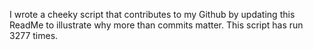 I wrote a cheeky script that contributes to my Github by updating this ReadMe to illustrate why more than commits matter. This script has run 3277 times.
